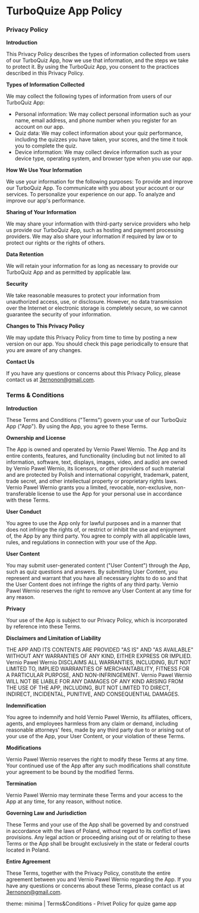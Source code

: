 # TurboQuize App Policy

### Privacy Policy 

**Introduction**

This Privacy Policy describes the types of information collected from users of our TurboQuiz App, how we use that information, and the steps we take to protect it. By using the TurboQuiz App, you consent to the practices described in this Privacy Policy.

**Types of Information Collected**

We may collect the following types of information from users of our TurboQuiz App:

- Personal information: We may collect personal information such as your name, email address, and phone number when you register for an account on our app.
- Quiz data: We may collect information about your quiz performance, including the quizzes you have taken, your scores, and the time it took you to complete the quiz.
- Device information: We may collect device information such as your device type, operating system, and browser type when you use our app.

**How We Use Your Information**

We use your information for the following purposes:
To provide and improve our TurboQuiz App.
To communicate with you about your account or our services.
To personalize your experience on our app.
To analyze and improve our app's performance.

**Sharing of Your Information**

We may share your information with third-party service providers who help us provide our TurboQuiz App, such as hosting and payment processing providers. We may also share your information if required by law or to protect our rights or the rights of others.

**Data Retention**

We will retain your information for as long as necessary to provide our TurboQuiz App and as permitted by applicable law.

**Security**

We take reasonable measures to protect your information from unauthorized access, use, or disclosure. However, no data transmission over the Internet or electronic storage is completely secure, so we cannot guarantee the security of your information.

**Changes to This Privacy Policy**

We may update this Privacy Policy from time to time by posting a new version on our app. You should check this page periodically to ensure that you are aware of any changes.

**Contact Us**

If you have any questions or concerns about this Privacy Policy, please contact us at 3ernonon@gmail.com.


### Terms & Conditions

**Introduction**

These Terms and Conditions ("Terms") govern your use of our TurboQuiz App ("App"). By using the App, you agree to these Terms.

**Ownership and License**

The App is owned and operated by Vernio Pawel Wernio. The App and its entire contents, features, and functionality (including but not limited to all information, software, text, displays, images, video, and audio) are owned by Vernio Pawel Wernio, its licensors, or other providers of such material and are protected by Polish and international copyright, trademark, patent, trade secret, and other intellectual property or proprietary rights laws.
Vernio Pawel Wernio grants you a limited, revocable, non-exclusive, non-transferable license to use the App for your personal use in accordance with these Terms.

**User Conduct**

You agree to use the App only for lawful purposes and in a manner that does not infringe the rights of, or restrict or inhibit the use and enjoyment of, the App by any third party. You agree to comply with all applicable laws, rules, and regulations in connection with your use of the App.

**User Content**

You may submit user-generated content ("User Content") through the App, such as quiz questions and answers. By submitting User Content, you represent and warrant that you have all necessary rights to do so and that the User Content does not infringe the rights of any third party.
Vernio Pawel Wernio reserves the right to remove any User Content at any time for any reason.

**Privacy**

Your use of the App is subject to our Privacy Policy, which is incorporated by reference into these Terms.

**Disclaimers and Limitation of Liability**

THE APP AND ITS CONTENTS ARE PROVIDED "AS IS" AND "AS AVAILABLE" WITHOUT ANY WARRANTIES OF ANY KIND, EITHER EXPRESS OR IMPLIED. Vernio Pawel Wernio DISCLAIMS ALL WARRANTIES, INCLUDING, BUT NOT LIMITED TO, IMPLIED WARRANTIES OF MERCHANTABILITY, FITNESS FOR A PARTICULAR PURPOSE, AND NON-INFRINGEMENT.
Vernio Pawel Wernio WILL NOT BE LIABLE FOR ANY DAMAGES OF ANY KIND ARISING FROM THE USE OF THE APP, INCLUDING, BUT NOT LIMITED TO DIRECT, INDIRECT, INCIDENTAL, PUNITIVE, AND CONSEQUENTIAL DAMAGES.

**Indemnification**

You agree to indemnify and hold Vernio Pawel Wernio, its affiliates, officers, agents, and employees harmless from any claim or demand, including reasonable attorneys' fees, made by any third party due to or arising out of your use of the App, your User Content, or your violation of these Terms.

**Modifications**

Vernio Pawel Wernio reserves the right to modify these Terms at any time. Your continued use of the App after any such modifications shall constitute your agreement to be bound by the modified Terms.

**Termination**

Vernio Pawel Wernio may terminate these Terms and your access to the App at any time, for any reason, without notice.

**Governing Law and Jurisdiction**

These Terms and your use of the App shall be governed by and construed in accordance with the laws of Poland, without regard to its conflict of laws provisions. Any legal action or proceeding arising out of or relating to these Terms or the App shall be brought exclusively in the state or federal courts located in Poland.

**Entire Agreement**

These Terms, together with the Privacy Policy, constitute the entire agreement between you and Vernio Pawel Wernio regarding the App.
If you have any questions or concerns about these Terms, please contact us at 3ernonon@gmail.com.






theme: minima | Terms&amp;Conditions - Privet Policy for quize game app
